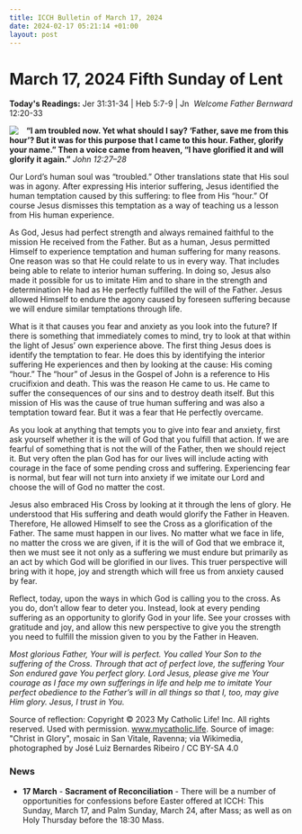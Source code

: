 ```yaml
---
title: ICCH Bulletin of March 17, 2024
date: 2024-02-17 05:21:14 +01:00
layout: post
---
```


# March 17, 2024 Fifth Sunday of Lent
<span style="float: right"><em>Welcome Father Bernward</em></span>
**Today's Readings:** Jer 31:31-34 | Heb 5:7-9 | Jn 12:20-33


<img style="float: left; margin-right: 1em;" src="https://blogger.googleusercontent.com/img/b/R29vZ2xl/AVvXsEjdiT77-u9Soba6oZSgD5AHUwpTFNMOi0D9aQ-bvO8mv6-vXX6lx79P_HCKxtzfiC_zFix_2GbvfbKDArzWfYXL_5NPWQ8p0J9Qco-G6LFXsokXjGwVxVf_fXcGg4GlKwZIMSbpdjdbLYdK/s640/Christ_in_Glory_-_Vaul_mosaic_-_San_Vitale_-_Ravenna_2016.jpg">

**“I am troubled now.  Yet what should I say? ‘Father, save me from this hour’? But it was for this purpose that I came to this hour. Father, glorify your name.” Then a voice came from heaven, “I have glorified it and will glorify it again.”** *John 12:27–28*

Our Lord’s human soul was “troubled.” Other translations state that His soul was in agony. After expressing His interior suffering, Jesus identified the human temptation caused by this suffering: to flee from His “hour.” Of course Jesus dismisses this temptation as a way of teaching us a lesson from His human experience.

As God, Jesus had perfect strength and always remained faithful to the mission He received from the Father. But as a human, Jesus permitted Himself to experience temptation and human suffering for many reasons. One reason was so that He could relate to us in every way. That includes being able to relate to interior human suffering. In doing so, Jesus also made it possible for us to imitate Him and to share in the strength and determination He had as He perfectly fulfilled the will of the Father. Jesus allowed Himself to endure the agony caused by foreseen suffering because we will endure similar temptations through life.

What is it that causes you fear and anxiety as you look into the future? If there is something that immediately comes to mind, try to look at that within the light of Jesus’ own experience above. The first thing Jesus does is identify the temptation to fear. He does this by identifying the interior suffering He experiences and then by looking at the cause: His coming “hour.” The “hour” of Jesus in the Gospel of John is a reference to His crucifixion and death. This was the reason He came to us. He came to suffer the consequences of our sins and to destroy death itself. But this mission of His was the cause of true human suffering and was also a temptation toward fear. But it was a fear that He perfectly overcame.

As you look at anything that tempts you to give into fear and anxiety, first ask yourself whether it is the will of God that you fulfill that action. If we are fearful of something that is not the will of the Father, then we should reject it. But very often the plan God has for our lives will include acting with courage in the face of some pending cross and suffering. Experiencing fear is normal, but fear will not turn into anxiety if we imitate our Lord and choose the will of God no matter the cost.

Jesus also embraced His Cross by looking at it through the lens of glory. He understood that His suffering and death would glorify the Father in Heaven. Therefore, He allowed Himself to see the Cross as a glorification of the Father. The same must happen in our lives. No matter what we face in life, no matter the cross we are given, if it is the will of God that we embrace it, then we must see it not only as a suffering we must endure but primarily as an act by which God will be glorified in our lives. This truer perspective will bring with it hope, joy and strength which will free us from anxiety caused by fear.

Reflect, today, upon the ways in which God is calling you to the cross. As you do, don’t allow fear to deter you. Instead, look at every pending suffering as an opportunity to glorify God in your life. See your crosses with gratitude and joy, and allow this new perspective to give you the strength you need to fulfill the mission given to you by the Father in Heaven.

*Most glorious Father, Your will is perfect. You called Your Son to the suffering of the Cross. Through that act of perfect love, the suffering Your Son endured gave You perfect glory. Lord Jesus, please give me Your courage as I face my own sufferings in life and help me to imitate Your perfect obedience to the Father’s will in all things so that I, too, may give Him glory. Jesus, I trust in You.*

Source of reflection: Copyright © 2023 My Catholic Life! Inc. All rights reserved. Used with permission. www.mycatholic.life.
Source of image: "Christ in Glory", mosaic in San Vitale, Ravenna; via Wikimedia, photographed by José Luiz Bernardes Ribeiro / CC BY-SA 4.0

### News 

* **17 March** - **Sacrament of Reconciliation** - There will be a number of opportunities for confessions before Easter offered at ICCH: This Sunday, March 17, and Palm Sunday, March 24, after Mass; as well as on Holy Thursday before the 18:30 Mass.

